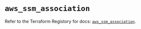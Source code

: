 # `aws_ssm_association`

Refer to the Terraform Registory for docs: [`aws_ssm_association`](https://registry.terraform.io/providers/hashicorp/aws/3.76.1/docs/resources/ssm_association).
